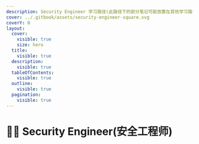 ```yaml
---
description: Security Engineer 学习路径(此路径下的部分笔记可能放置在其他学习路径下)
cover: ../.gitbook/assets/security-engineer-square.svg
coverY: 0
layout:
  cover:
    visible: true
    size: hero
  title:
    visible: true
  description:
    visible: true
  tableOfContents:
    visible: true
  outline:
    visible: true
  pagination:
    visible: true
---
```


# 🧑🔧 Security Engineer(安全工程师)

